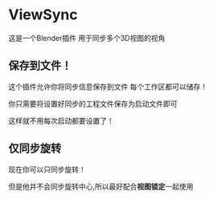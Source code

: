 # ViewSync
这是一个Blender插件 用于同步多个3D视图的视角
## 保存到文件！
这个插件允许你将同步信息保存到文件 每个工作区都可以储存！

你只需要将设置好同步的工程文件保存为启动文件即可

这样就不用每次启动都要设置了！

## 仅同步旋转
现在你可以只同步旋转！

但是他并不会同步旋转中心,所以最好配合**视图锁定**一起使用